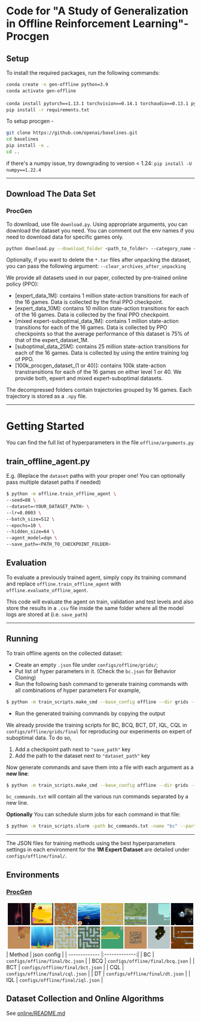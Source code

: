 # Code for "A Study of Generalization in Offline Reinforcement Learning"- Procgen


## Setup

To install the required packages, run the following commands:

```bash
conda create -n gen-offline python=3.9
conda activate gen-offline

conda install pytorch==1.13.1 torchvision==0.14.1 torchaudio==0.13.1 pytorch-cuda=11.6 -c pytorch -c nvidia
pip install -r requirements.txt
```

To setup procgen - 

```bash
git clone https://github.com/openai/baselines.git
cd baselines
pip install -e .
cd ..
```

if there's a numpy issue, try downgrading to version < 1.24: `pip install -U numpy==1.22.4`

---

## Download The Data Set

### ProcGen
To download, use file `download.py`. Using appropriate arguments, you can download the dataset you need. You can comment out the env names if you need to download data for specific games only.

```bash
python download.py --download_folder <path_to_folder> --category_name <type_of_dataset>
```

Optionally, if you want to delete the `*.tar` files after unpacking the dataset, you can pass the following argument: `--clear_archives_after_unpacking`

We provide all datasets used in our paper, collected by pre-trained online policy (PPO):
- [expert_data_1M]: contains 1 million state-action transitions for each of the 16 games. Data is collected by the final PPO checkpoint.
- [expert_data_10M]: contains 10 million state-action transitions for each of the 16 games. Data is collected by the final PPO checkpoint.
- [mixed expert-suboptimal_data_1M]: contains 1 million state-action transitions for each of the 16 games. Data is collected by PPO checkpoints so that the average performance of this dataset is 75% of that of the expert_dataset_1M.
- [suboptimal_data_25M]: contains 25 million state-action transitions for each of the 16 games. Data is collected by using the entire training log of PPO.
- [100k_procgen_dataset_(1 or 40)]: contains 100k state-action transtransitions for each of the 16 games on either level 1 or 40. We provide both, epxert and mixed expert-suboptimal datasets.
  
The decompressed folders contain trajectories grouped by 16 games. Each trajectory is stored as a `.npy` file.

---
# Getting Started
You can find the full list of hyperparameters in the file `offline/arguments.py`

## train_offline_agent.py

E.g. (Replace the `dataset` paths with your proper one! You can optionally pass multiple dataset paths if needed)
```bash
$ python -m offline.train_offline_agent \
--seed=88 \
--dataset=<YOUR_DATASET_PATH> \
--lr=0.0003 \
--batch_size=512 \
--epochs=10 \
--hidden_size=64 \
--agent_model=dqn \
--save_path=<PATH_TO_CHECKPOINT_FOLDER>
```


## Evaluation
To evaluate a previously trained agent, simply copy its training command and replace `offline.train_offline_agent` with `offline.evaluate_offline_agent`.

This code will evaluate the agent on train, validation and test levels and also store the results in a `.csv` file inside the same folder where all the model logs are stored at (i.e. `save_path`)

---

## Running 
To train offline agents on the collected dataset:

- Create an empty `.json` file under `configs/offline/grids/`;
- Put list of hyper parameters in it. (Check the `bc.json` for Behavior Cloning)
- Run the following bash command to generate training commands with all combinations of hyper parameters
For example, 
```bash
$ python -m train_scripts.make_cmd --base_config offline --dir grids --checkpoint --grid_config bc --num_trials 1 --new_line --module_name offline.train_offline_agent 
```
- Run the generated training commands by copying the output

We already provide the training scripts for BC, BCQ, BCT, DT, IQL, CQL in `configs/offline/grids/final` for reproducing our experiments on expert of suboptimal data. To do so, 
1. Add a checkpoint path next to `"save_path"` key
2. Add the path to the dataset next to `"dataset_path"` key


Now generate commands and save them into a file with each argument as a **new line**:
```bash
$ python -m train_scripts.make_cmd --base_config offline --dir grids --checkpoint --grid_config bc --num_trials 3 --new_lin --module_name offline.train_offline_agent >> bc_commands.txt
```

`bc_commands.txt` will contain all the various run commands separated by a new line.

**Optionally**
You can schedule slurm jobs for each command in that file:
```bash
$ python -m train_scripts.slurm -path bc_commands.txt -name "bc" --partition <name of partition> --module_name offline
```

---

The JSON files for training methods using the best hyperparameters settings in each environment for the **1M Expert Dataset** are detailed under `configs/offline/final/`.

## Environments

### [ProcGen](https://github.com/openai/procgen)
![Example mazes](docs/images/procgen_example.png)
| Method   | json config  |
| ------------- |:-------------:|
| BC | `configs/offline/final/bc.json` |
| BCQ | `configs/offline/final/bcq.json` |
| BCT | `configs/offline/final/bct.json` |
| CQL | `configs/offline/final/cql.json` |
| DT | `configs/offline/final/dt.json` |
| IQL | `configs/offline/final/iql.json` |

## Dataset Collection and Online Algorithms
See [online/README.md](online/README.md)
